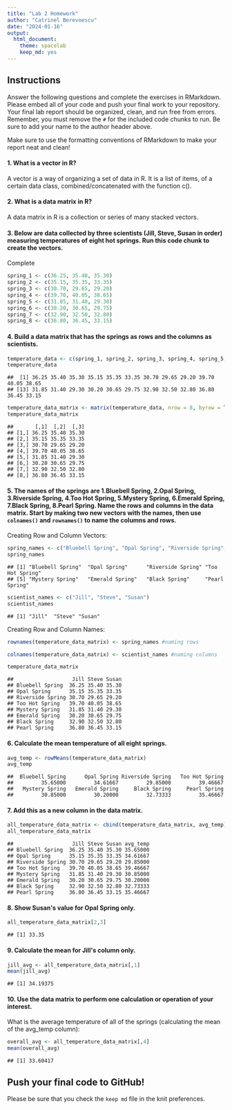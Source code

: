 ```yaml
---
title: "Lab 2 Homework"
author: "Catrinel Berevoescu"
date: "2024-01-16"
output:
  html_document: 
    theme: spacelab
    keep_md: yes
---
```


## Instructions
Answer the following questions and complete the exercises in RMarkdown. Please embed all of your code and push your final work to your repository. Your final lab report should be organized, clean, and run free from errors. Remember, you must remove the `#` for the included code chunks to run. Be sure to add your name to the author header above.  

Make sure to use the formatting conventions of RMarkdown to make your report neat and clean!  

#### 1. What is a vector in R?  

A vector is a way of organizing a set of data in R. It is a list of items, of a certain data class, combined/concatenated with the function c().  

#### 2. What is a data matrix in R?  

A data matrix in R is a collection or series of many stacked vectors.  

#### 3. Below are data collected by three scientists (Jill, Steve, Susan in order) measuring temperatures of eight hot springs. Run this code chunk to create the vectors.  

Complete  


```r
spring_1 <- c(36.25, 35.40, 35.30)
spring_2 <- c(35.15, 35.35, 33.35)
spring_3 <- c(30.70, 29.65, 29.20)
spring_4 <- c(39.70, 40.05, 38.65)
spring_5 <- c(31.85, 31.40, 29.30)
spring_6 <- c(30.20, 30.65, 29.75)
spring_7 <- c(32.90, 32.50, 32.80)
spring_8 <- c(36.80, 36.45, 33.15)
```

#### 4. Build a data matrix that has the springs as rows and the columns as scientists.  


```r
temperature_data <- c(spring_1, spring_2, spring_3, spring_4, spring_5, spring_6, spring_7, spring_8)
temperature_data
```

```
##  [1] 36.25 35.40 35.30 35.15 35.35 33.35 30.70 29.65 29.20 39.70 40.05 38.65
## [13] 31.85 31.40 29.30 30.20 30.65 29.75 32.90 32.50 32.80 36.80 36.45 33.15
```


```r
temperature_data_matrix <- matrix(temperature_data, nrow = 8, byrow = T)
temperature_data_matrix
```

```
##       [,1]  [,2]  [,3]
## [1,] 36.25 35.40 35.30
## [2,] 35.15 35.35 33.35
## [3,] 30.70 29.65 29.20
## [4,] 39.70 40.05 38.65
## [5,] 31.85 31.40 29.30
## [6,] 30.20 30.65 29.75
## [7,] 32.90 32.50 32.80
## [8,] 36.80 36.45 33.15
```

#### 5. The names of the springs are 1.Bluebell Spring, 2.Opal Spring, 3.Riverside Spring, 4.Too Hot Spring, 5.Mystery Spring, 6.Emerald Spring, 7.Black Spring, 8.Pearl Spring. Name the rows and columns in the data matrix. Start by making two new vectors with the names, then use `colnames()` and `rownames()` to name the columns and rows.  

Creating Row and Column Vectors:  


```r
spring_names <- c("Bluebell Spring", "Opal Spring", "Riverside Spring", "Too Hot Spring", "Mystery Spring", "Emerald Spring", "Black Spring", "Pearl Spring") 
spring_names
```

```
## [1] "Bluebell Spring"  "Opal Spring"      "Riverside Spring" "Too Hot Spring"  
## [5] "Mystery Spring"   "Emerald Spring"   "Black Spring"     "Pearl Spring"
```


```r
scientist_names <- c("Jill", "Steve", "Susan")
scientist_names
```

```
## [1] "Jill"  "Steve" "Susan"
```

Creating Row and Column Names:  


```r
rownames(temperature_data_matrix) <- spring_names #naming rows
```


```r
colnames(temperature_data_matrix) <- scientist_names #naming columns
```


```r
temperature_data_matrix
```

```
##                   Jill Steve Susan
## Bluebell Spring  36.25 35.40 35.30
## Opal Spring      35.15 35.35 33.35
## Riverside Spring 30.70 29.65 29.20
## Too Hot Spring   39.70 40.05 38.65
## Mystery Spring   31.85 31.40 29.30
## Emerald Spring   30.20 30.65 29.75
## Black Spring     32.90 32.50 32.80
## Pearl Spring     36.80 36.45 33.15
```

#### 6. Calculate the mean temperature of all eight springs.


```r
avg_temp <- rowMeans(temperature_data_matrix)
avg_temp
```

```
##  Bluebell Spring      Opal Spring Riverside Spring   Too Hot Spring 
##         35.65000         34.61667         29.85000         39.46667 
##   Mystery Spring   Emerald Spring     Black Spring     Pearl Spring 
##         30.85000         30.20000         32.73333         35.46667
```

#### 7. Add this as a new column in the data matrix.  


```r
all_temperature_data_matrix <- cbind(temperature_data_matrix, avg_temp)
all_temperature_data_matrix
```

```
##                   Jill Steve Susan avg_temp
## Bluebell Spring  36.25 35.40 35.30 35.65000
## Opal Spring      35.15 35.35 33.35 34.61667
## Riverside Spring 30.70 29.65 29.20 29.85000
## Too Hot Spring   39.70 40.05 38.65 39.46667
## Mystery Spring   31.85 31.40 29.30 30.85000
## Emerald Spring   30.20 30.65 29.75 30.20000
## Black Spring     32.90 32.50 32.80 32.73333
## Pearl Spring     36.80 36.45 33.15 35.46667
```

#### 8. Show Susan's value for Opal Spring only.


```r
all_temperature_data_matrix[2,3]
```

```
## [1] 33.35
```

#### 9. Calculate the mean for Jill's column only.  


```r
jill_avg <- all_temperature_data_matrix[,1]
mean(jill_avg)
```

```
## [1] 34.19375
```

#### 10. Use the data matrix to perform one calculation or operation of your interest.  

What is the average temperature of all of the springs (calculating the mean of the avg_temp column): 


```r
overall_avg <- all_temperature_data_matrix[,4]
mean(overall_avg)
```

```
## [1] 33.60417
```

## Push your final code to GitHub!
Please be sure that you check the `keep md` file in the knit preferences.  
